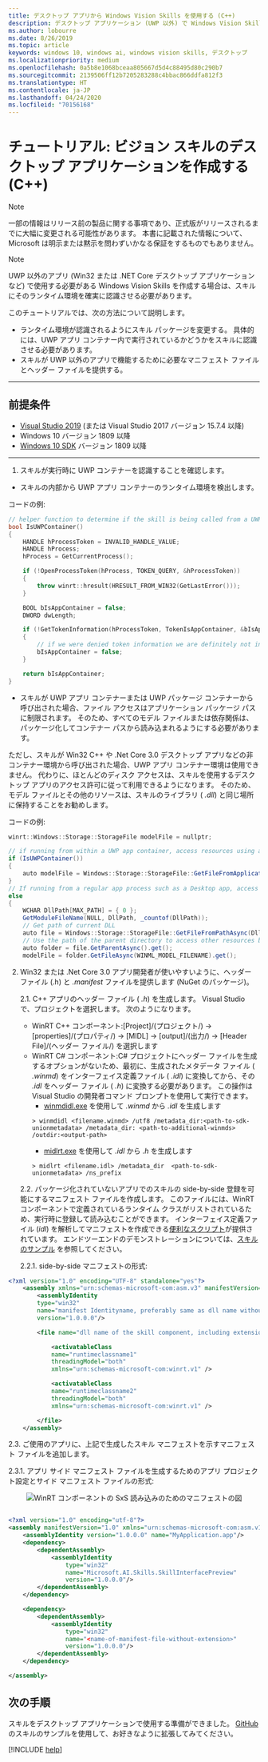 ```yaml
---
title: デスクトップ アプリから Windows Vision Skills を使用する (C++)
description: デスクトップ アプリケーション (UWP 以外) で Windows Vision Skills を準備して使用する方法について説明します。
ms.author: lobourre
ms.date: 8/26/2019
ms.topic: article
keywords: windows 10, windows ai, windows vision skills, デスクトップ
ms.localizationpriority: medium
ms.openlocfilehash: 0a5b8e1068bceaa805667d5d4c88495d80c290b7
ms.sourcegitcommit: 2139506ff12b7205283288c4bbac866ddfa812f3
ms.translationtype: HT
ms.contentlocale: ja-JP
ms.lasthandoff: 04/24/2020
ms.locfileid: "70156168"
---
```

# <a name="tutorial-create-a-vision-skill-desktop-application-c"></a>チュートリアル: ビジョン スキルのデスクトップ アプリケーションを作成する (C++)

> [!NOTE]
> 一部の情報はリリース前の製品に関する事項であり、正式版がリリースされるまでに大幅に変更される可能性があります。 本書に記載された情報について、Microsoft は明示または黙示を問わずいかなる保証をするものでもありません。

> [!NOTE]
> UWP 以外のアプリ (Win32 または .NET Core デスクトップ アプリケーションなど) で使用する必要がある Windows Vision Skills を作成する場合は、スキルにそのランタイム環境を確実に認識させる必要があります。

このチュートリアルでは、次の方法について説明します。

- ランタイム環境が認識されるようにスキル パッケージを変更する。 具体的には、UWP アプリ コンテナー内で実行されているかどうかをスキルに認識させる必要があります。
- スキルが UWP 以外のアプリで機能するために必要なマニフェスト ファイルとヘッダー ファイルを提供する。

---

## <a name="prerequisites"></a>前提条件

- [Visual Studio 2019](https://visualstudio.microsoft.com/downloads/) (または Visual Studio 2017 バージョン 15.7.4 以降)
- Windows 10 バージョン 1809 以降
- [Windows 10 SDK](https://developer.microsoft.com/windows/downloads/windows-10-sdk) バージョン 1809 以降

---

1. スキルが実行時に UWP コンテナーを認識することを確認します。

- スキルの内部から UWP アプリ コンテナーのランタイム環境を検出します。

コードの例:

```cpp
// helper function to determine if the skill is being called from a UWP app container or not.
bool IsUWPContainer()
{
    HANDLE hProcessToken = INVALID_HANDLE_VALUE;
    HANDLE hProcess;
    hProcess = GetCurrentProcess();

    if (!OpenProcessToken(hProcess, TOKEN_QUERY, &hProcessToken))
    {
        throw winrt::hresult(HRESULT_FROM_WIN32(GetLastError()));
    }

    BOOL bIsAppContainer = false;
    DWORD dwLength;

    if (!GetTokenInformation(hProcessToken, TokenIsAppContainer, &bIsAppContainer, sizeof(bIsAppContainer), &dwLength))
    {
        // if we were denied token information we are definitely not in an app container.
        bIsAppContainer = false;
    }

    return bIsAppContainer;
}
```

- スキルが UWP アプリ コンテナーまたは UWP パッケージ コンテナーから呼び出された場合、ファイル アクセスはアプリケーション パッケージ パスに制限されます。 そのため、すべてのモデル ファイルまたは依存関係は、パッケージ化してコンテナー パスから読み込まれるようにする必要があります。

ただし、スキルが Win32 C++ や .Net Core 3.0 デスクトップ アプリなどの非コンテナー環境から呼び出された場合、UWP アプリ コンテナー環境は使用できません。 代わりに、ほとんどのディスク アクセスは、スキルを使用するデスクトップ アプリのアクセス許可に従って利用できるようになります。 そのため、モデル ファイルとその他のリソースは、スキルのライブラリ ( *.dll*) と同じ場所に保持することをお勧めします。

コードの例:

```csharp
winrt::Windows::Storage::StorageFile modelFile = nullptr;

// if running from within a UWP app container, access resources using a URI relative to its path
if (IsUWPContainer())
{
    auto modelFile = Windows::Storage::StorageFile::GetFileFromApplicationUriAsync(Windows::Foundation::Uri(L"ms-appx:///Contoso.FaceSentimentAnalyzer/" + WINML_MODEL_FILENAME)).get();
}
// If running from a regular app process such as a Desktop app, access resources using the full system path
else
{
    WCHAR DllPath[MAX_PATH] = { 0 };
    GetModuleFileName(NULL, DllPath, _countof(DllPath));
    // Get path of current DLL
    auto file = Windows::Storage::StorageFile::GetFileFromPathAsync(DllPath).get();
    // Use the path of the parent directory to access other resources bundled with the DLL
    auto folder = file.GetParentAsync().get();
    modelFile = folder.GetFileAsync(WINML_MODEL_FILENAME).get();
```

2. Win32 または .Net Core 3.0 アプリ開発者が使いやすいように、ヘッダー ファイル (.h) と *.manifest* ファイルを提供します (NuGet のパッケージ)。

    2.1. C++ アプリのヘッダー ファイル ( *.h*) を生成します。
Visual Studio で、プロジェクトを選択します。 次のようになります。
    - WinRT C++ コンポーネント:[Project]/(プロジェクト/) -> [properties]/(プロパティ/) -> [MIDL] -> [output]/(出力/) -> [Header File]/(ヘッダー ファイル/) を選択します
    - WinRT C# コンポーネント:C# プロジェクトにヘッダー ファイルを生成するオプションがないため、最初に、生成されたメタデータ ファイル ( *.winmd*) をインターフェイス定義ファイル ( *.idl*) に変換してから、その *.idl* をヘッダー ファイル ( *.h*) に変換する必要があります。 この操作は Visual Studio の開発者コマンド プロンプトを使用して実行できます。
      - [winmdidl.exe](https://docs.microsoft.com/cpp/cppcx/wrl/use-winmdidl-and-midlrt-to-create-h-files-from-windows-metadata?view=vs-2019) を使用して *.winmd* から *.idl* を生成します
      ```
      > winmdidl <filename.winmd> /utf8 /metadata_dir:<path-to-sdk-unionmetadata> /metadata_dir: <path-to-additional-winmds> /outdir:<output-path>
      ```
      - [midlrt.exe](https://docs.microsoft.com/windows/win32/midl/midlrt-and-windows-runtime-components) を使用して *.idl* から *.h* を生成します
      ```
      > midlrt <filename.idl> /metadata_dir  <path-to-sdk-unionmetadata> /ns_prefix
      ```

    2.2. パッケージ化されていないアプリでのスキルの side-by-side 登録を可能にするマニフェスト ファイルを作成します。 このファイルには、WinRT コンポーネントで定義されているランタイム クラスがリストされているため、実行時に登録して読み込むことができます。 インターフェイス定義ファイル (*idl*) を解析してマニフェストを作成できる[便利なスクリプト](https://github.com/microsoft/WindowsVisionSkillsPreview/blob/master/samples/Scripts/genSxSManifest.ps1)が提供されています。 エンドツーエンドのデモンストレーションについては、[スキルのサンプル](https://github.com/microsoft/WindowsVisionSkillsPreview/tree/master/samples/SentimentAnalyzerCustomSkill) を参照してください。


    2.2.1. side-by-side マニフェストの形式:

```xml
<?xml version="1.0" encoding="UTF-8" standalone="yes"?>
    <assembly xmlns="urn:schemas-microsoft-com:asm.v3" manifestVersion="1.0">
        <assemblyIdentity
        type="win32"
        name="manifest Identityname, preferably same as dll name without extension and same as filename of this manifest"
        version="1.0.0.0"/>

        <file name="dll name of the skill component, including extension">

            <activatableClass
            name="runtimeclassname1"
            threadingModel="both"
            xmlns="urn:schemas-microsoft-com:winrt.v1" />

            <activatableClass
            name="runtimeclassname2"
            threadingModel="both"
            xmlns="urn:schemas-microsoft-com:winrt.v1" />

        </file>
    </assembly>
```

2.3. ご使用のアプリに、上記で生成したスキル マニフェストを示すマニフェスト ファイルを追加します。

2.3.1. アプリ サイド マニフェスト ファイルを生成するためのアプリ プロジェクト設定とサイド マニフェスト ファイルの形式:
<div style="text-align:center" markdown="1">

![WinRT コンポーネントの SxS 読み込みのためのマニフェストの図](../images/vision-skills-manifest.png)

</div>

```xml

<?xml version="1.0" encoding="utf-8"?>
<assembly manifestVersion="1.0" xmlns="urn:schemas-microsoft-com:asm.v1">
    <assemblyIdentity version="1.0.0.0" name="MyApplication.app"/>
    <dependency>
        <dependentAssembly>
            <assemblyIdentity
                type="win32"
                name="Microsoft.AI.Skills.SkillInterfacePreview"
                version="1.0.0.0"/>
        </dependentAssembly>
    </dependency>

    <dependency>
        <dependentAssembly>
            <assemblyIdentity
                type="win32"
                name="<name-of-manifest-file-without-extension>"
                version="1.0.0.0"/>
        </dependentAssembly>
    </dependency>

</assembly>
```

## <a name="next-steps"></a>次の手順

スキルをデスクトップ アプリケーションで使用する準備ができました。 [GitHub](https://github.com/microsoft/WindowsVisionSkillsPreview/tree/master/samples) のスキルのサンプルを使用して、お好きなように拡張してみてください。

[!INCLUDE [help](../includes/get-help-vision.md)]
